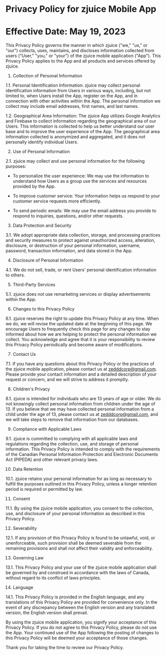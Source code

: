 # Privacy Policy for zjuice Mobile App

# Effective Date: May 19, 2023

This Privacy Policy governs the manner in which zjuice ("we," "us," or "our") collects, uses, maintains, and discloses information collected from users ("User," "you," or "your") of the zjuice mobile application ("App"). This Privacy Policy applies to the App and all products and services offered by zjuice.

1. Collection of Personal Information

1.1. Personal Identification Information: zjuice may collect personal identification information from Users in various ways, including, but not limited to, when Users install the App, register on the App, and in connection with other activities within the App. The personal information we collect may include email addresses, first names, and last names.

1.2. Geographical Area Information: The zjuice App utilizes Google Analytics and Firebase to collect information regarding the geographical area of our Users. This information is collected to help us better understand our user base and to improve the user experience of the App. The geographical area information collected is anonymized and aggregated, and it does not personally identify individual Users.

2. Use of Personal Information

2.1. zjuice may collect and use personal information for the following purposes:

- To personalize the user experience: We may use the information to understand how Users as a group use the services and resources provided by the App.

- To improve customer service: Your information helps us respond to your customer service requests more efficiently.

- To send periodic emails: We may use the email address you provide to respond to inquiries, questions, and/or other requests.

3. Data Protection and Security

3.1. We adopt appropriate data collection, storage, and processing practices and security measures to protect against unauthorized access, alteration, disclosure, or destruction of your personal information, username, password, transaction information, and data stored in the App.

4. Disclosure of Personal Information

4.1. We do not sell, trade, or rent Users' personal identification information to others.

5. Third-Party Services

5.1. zjuice does not use remarketing services or display advertisements within the App.

6. Changes to this Privacy Policy

6.1. zjuice reserves the right to update this Privacy Policy at any time. When we do, we will revise the updated date at the beginning of this page. We encourage Users to frequently check this page for any changes to stay informed about how we are helping to protect the personal information we collect. You acknowledge and agree that it is your responsibility to review this Privacy Policy periodically and become aware of modifications.

7. Contact Us

7.1. If you have any questions about this Privacy Policy or the practices of the zjuice mobile application, please contact us at zedddcorp@gmail.com. Please provide your contact information and a detailed description of your request or concern, and we will strive to address it promptly.

8. Children's Privacy

8.1. zjuice is intended for individuals who are 13 years of age or older. We do not knowingly collect personal information from children under the age of 13. If you believe that we may have collected personal information from a child under the age of 13, please contact us at zedddcorp@gmail.com, and we will take steps to remove that information from our databases.

9. Compliance with Applicable Laws

9.1. zjuice is committed to complying with all applicable laws and regulations regarding the collection, use, and storage of personal information. This Privacy Policy is intended to comply with the requirements of the Canadian Personal Information Protection and Electronic Documents Act (PIPEDA) and other relevant privacy laws.

10. Data Retention

10.1. zjuice retains your personal information for as long as necessary to fulfill the purposes outlined in this Privacy Policy, unless a longer retention period is required or permitted by law.

11. Consent

11.1. By using the zjuice mobile application, you consent to the collection, use, and disclosure of your personal information as described in this Privacy Policy.

12. Severability

12.1. If any provision of this Privacy Policy is found to be unlawful, void, or unenforceable, such provision shall be deemed severable from the remaining provisions and shall not affect their validity and enforceability.

13. Governing Law

13.1. This Privacy Policy and your use of the zjuice mobile application shall be governed by and construed in accordance with the laws of Canada, without regard to its conflict of laws principles.

14. Language

14.1. This Privacy Policy is provided in the English language, and any translations of this Privacy Policy are provided for convenience only. In the event of any discrepancy between the English version and any translated version, the English version shall prevail.

By using the zjuice mobile application, you signify your acceptance of this Privacy Policy. If you do not agree to this Privacy Policy, please do not use the App. Your continued use of the App following the posting of changes to this Privacy Policy will be deemed your acceptance of those changes.

Thank you for taking the time to review our Privacy Policy.
